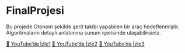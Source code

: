 # FinalProjesi
Bu projede Otonom şekilde şerit takibi yapabilen bir araç hedeflenmiştir.  
Algoritmaların detaylı anlatımına sunum içerisinde ulaşabilirsiniz. 

[🎥 YouTube’da İzle1](https://youtu.be/jdT9z0Z1U0U)
[🎥 YouTube’da İzle2](https://youtu.be/wAaRwLLQoOQ)
[🎥 YouTube’da İzle3](https://youtu.be/KBREEWkpZpU)
